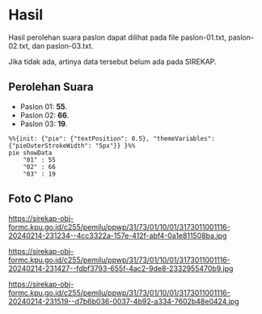 # Hasil

Hasil perolehan suara paslon dapat dilihat pada file paslon-01.txt, paslon-02.txt, dan paslon-03.txt.

Jika tidak ada, artinya data tersebut belum ada pada SIREKAP.

## Perolehan Suara

 * Paslon 01: **55**.
 * Paslon 02: **66**.
 * Paslon 03: **19**.

```mermaid
%%{init: {"pie": {"textPosition": 0.5}, "themeVariables": {"pieOuterStrokeWidth": "5px"}} }%%
pie showData
    "01" : 55
    "02" : 66
    "03" : 19
```
## Foto C Plano

https://sirekap-obj-formc.kpu.go.id/c255/pemilu/ppwp/31/73/01/10/01/3173011001116-20240214-231234--4cc3322a-157e-412f-abf4-0a1e811508ba.jpg

https://sirekap-obj-formc.kpu.go.id/c255/pemilu/ppwp/31/73/01/10/01/3173011001116-20240214-231427--fdbf3793-655f-4ac2-9de8-2332955470b9.jpg

https://sirekap-obj-formc.kpu.go.id/c255/pemilu/ppwp/31/73/01/10/01/3173011001116-20240214-231519--d7b6b036-0037-4b92-a334-7602b48e0424.jpg
